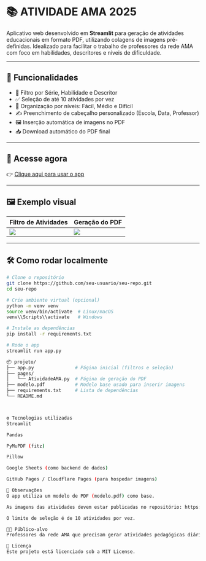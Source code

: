 # 📚 ATIVIDADE AMA 2025

Aplicativo web desenvolvido em **Streamlit** para geração de atividades educacionais em formato PDF, utilizando colagens de imagens pré-definidas. Idealizado para facilitar o trabalho de professores da rede AMA com foco em habilidades, descritores e níveis de dificuldade.

---

## 🚀 Funcionalidades

- 📑 Filtro por Série, Habilidade e Descritor
- ✅ Seleção de até 10 atividades por vez
- 🧩 Organização por níveis: Fácil, Médio e Difícil
- ✍️ Preenchimento de cabeçalho personalizado (Escola, Data, Professor)
- 🖼️ Inserção automática de imagens no PDF
- 📥 Download automático do PDF final

---

## 🔗 Acesse agora

👉 [Clique aqui para usar o app](https://amasedu-rgfmpcgtzertvpnjyicqfz.streamlit.app/)

---

## 🖼️ Exemplo visual

| Filtro de Atividades | Geração do PDF |
|----------------------|----------------|
| ![](https://raw.githubusercontent.com/seu-usuario/seu-repo/main/exemplo1.png) | ![](https://raw.githubusercontent.com/seu-usuario/seu-repo/main/exemplo2.png) |

---

## 🛠️ Como rodar localmente

```bash
# Clone o repositório
git clone https://github.com/seu-usuario/seu-repo.git
cd seu-repo

# Crie ambiente virtual (opcional)
python -m venv venv
source venv/bin/activate  # Linux/macOS
venv\\Scripts\\activate   # Windows

# Instale as dependências
pip install -r requirements.txt

# Rode o app
streamlit run app.py

📦 projeto/
├── app.py               # Página inicial (filtros e seleção)
├── pages/
│   └── AtividadeAMA.py  # Página de geração do PDF
├── modelo.pdf           # Modelo base usado para inserir imagens
├── requirements.txt     # Lista de dependências
└── README.md



⚙️ Tecnologias utilizadas
Streamlit

Pandas

PyMuPDF (fitz)

Pillow

Google Sheets (como backend de dados)

GitHub Pages / Cloudflare Pages (para hospedar imagens)

📌 Observações
O app utiliza um modelo de PDF (modelo.pdf) como base.

As imagens das atividades devem estar publicadas no repositório: https://questoesama.pages.dev/

O limite de seleção é de 10 atividades por vez.

🧑‍🏫 Público-alvo
Professores da rede AMA que precisam gerar atividades pedagógicas diárias de forma rápida, com base em habilidades e descritores específicos.

📄 Licença
Este projeto está licenciado sob a MIT License.



